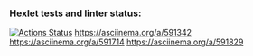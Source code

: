 ### Hexlet tests and linter status:
[![Actions Status](https://github.com/salkynio/frontend-project-44/workflows/hexlet-check/badge.svg)](https://github.com/salkynio/frontend-project-44/actions)
https://asciinema.org/a/591342
https://asciinema.org/a/591714
https://asciinema.org/a/591829